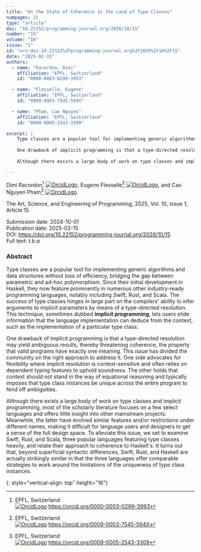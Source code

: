 ```yaml
---
title: "On the State of Coherence in the Land of Type Classes"
numpages: 25
type: "article"
doi: "10.22152/programming-journal.org/2026/10/15"
number: "15"
volume: "10"
issue: "1"
id: "urn:doi:10.22152%2Fprogramming-journal.org%2F2026%2F10%2F15"
date: "2025-02-15"
authors: 
  - name: "Racordon, Dimi"
    affiliation: "EPFL, Switzerland"
    id: "0000-0003-0299-3993"

  - name: "Flesselle, Eugene"
    affiliation: "EPFL, Switzerland"
    id: "0009-0003-7545-594X"

  - name: "Pham, Cao Nguyen"
    affiliation: "EPFL, Switzerland"
    id: "0009-0005-2543-3309"

excerpt: |
    Type classes are a popular tool for implementing generic algorithms and data structures without loss of efficiency, bridging the gap between parametric and ad-hoc polymorphism. Since their initial development in Haskell, they now feature prominently in numerous other industry-ready programming languages, notably including Swift, Rust, and Scala. The success of type classes hinges in large part on the compilers' ability to infer arguments to implicit parameters by means of a type-directed resolution. This technique, sometimes dubbed **implicit programming**, lets users elide information that the language implementation can deduce from the context, such as the implementation of a particular type class.
    
    One drawback of implicit programming is that a type-directed resolution may yield ambiguous results, thereby threatening coherence, the property that valid programs have exactly one meaning. This issue has divided the community on the right approach to address it. One side advocates for flexibility where implicit resolution is context-sensitive and often relies on dependent typing features to uphold soundness. The other holds that context should not stand in the way of equational reasoning and typically imposes that type class instances be unique across the entire program to fend off ambiguities.
    
    Although there exists a large body of work on type classes and implicit programming, most of the scholarly literature focuses on a few select languages and offers little insight into other mainstream projects. Meanwhile, the latter have evolved similar features and/or restrictions under different names, making it difficult for language users and designers to get a sense of the full design space. To alleviate this issue, we set to examine Swift, Rust, and Scala, three popular languages featuring type classes heavily, and relate their approach to coherence to Haskell's. It turns out that, beyond superficial syntactic differences, Swift, Rust, and Haskell are actually strikingly similar in that the three languages offer comparable strategies to work around the limitations of the uniqueness of type class instances.

---
```

Dimi Racordon[^1] [![OrcidLogo]](https://orcid.org/0000-0003-0299-3993), Eugene Flesselle[^2] [![OrcidLogo]](https://orcid.org/0009-0003-7545-594X), and Cao Nguyen Pham[^3] [![OrcidLogo]](https://orcid.org/0009-0005-2543-3309)

The Art, Science, and Engineering of Programming, 2025, Vol. 10, Issue 1, Article 15

Submission date: 2024-10-01  
Publication date: 2025-02-15  
DOI: <https://doi.org/10.22152/programming-journal.org/2026/10/15>  
Full text: *t.b.a*  


### Abstract

Type classes are a popular tool for implementing generic algorithms and data structures without loss of efficiency, bridging the gap between parametric and ad-hoc polymorphism. Since their initial development in Haskell, they now feature prominently in numerous other industry-ready programming languages, notably including Swift, Rust, and Scala. The success of type classes hinges in large part on the compilers' ability to infer arguments to implicit parameters by means of a type-directed resolution. This technique, sometimes dubbed **implicit programming**, lets users elide information that the language implementation can deduce from the context, such as the implementation of a particular type class.

One drawback of implicit programming is that a type-directed resolution may yield ambiguous results, thereby threatening coherence, the property that valid programs have exactly one meaning. This issue has divided the community on the right approach to address it. One side advocates for flexibility where implicit resolution is context-sensitive and often relies on dependent typing features to uphold soundness. The other holds that context should not stand in the way of equational reasoning and typically imposes that type class instances be unique across the entire program to fend off ambiguities.

Although there exists a large body of work on type classes and implicit programming, most of the scholarly literature focuses on a few select languages and offers little insight into other mainstream projects. Meanwhile, the latter have evolved similar features and/or restrictions under different names, making it difficult for language users and designers to get a sense of the full design space. To alleviate this issue, we set to examine Swift, Rust, and Scala, three popular languages featuring type classes heavily, and relate their approach to coherence to Haskell's. It turns out that, beyond superficial syntactic differences, Swift, Rust, and Haskell are actually strikingly similar in that the three languages offer comparable strategies to work around the limitations of the uniqueness of type class instances.


[^1]: EPFL, Switzerland  
    [![OrcidLogo]](https://orcid.org/0000-0003-0299-3993) <https://orcid.org/0000-0003-0299-3993>

[^2]: EPFL, Switzerland  
    [![OrcidLogo]](https://orcid.org/0009-0003-7545-594X) <https://orcid.org/0009-0003-7545-594X>

[^3]: EPFL, Switzerland  
    [![OrcidLogo]](https://orcid.org/0009-0005-2543-3309) <https://orcid.org/0009-0005-2543-3309>


[OrcidLogo]: /assets/images/orcid.svg "Orcid Logo"
{: style="vertical-align: top" height="16"}
